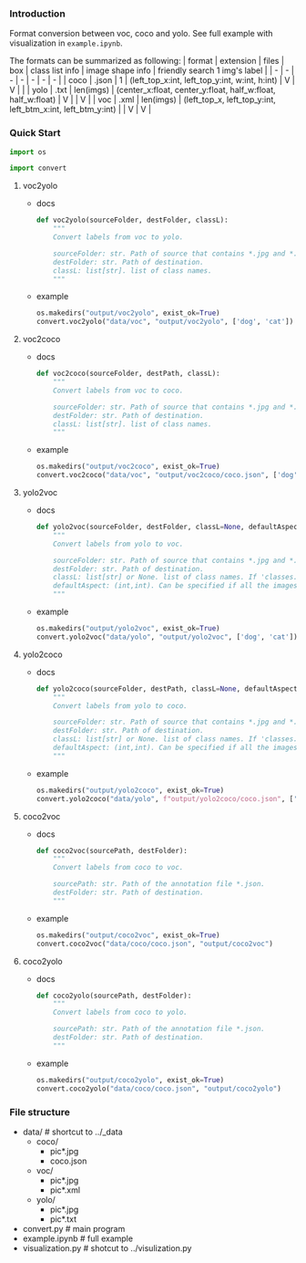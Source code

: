 ### Introduction
Format conversion between voc, coco and yolo.
See full example with visualization in `example.ipynb`.

The formats can be summarized as following:
| format | extension | files     | box | class list info | image shape info | friendly search 1 img's label |
| -      | -         | -         | -   | -               | -                | - |
| coco   | .json     | 1         | (left_top_x:int, left_top_y:int, w:int, h:int) | V | V | |
| yolo   | .txt      | len(imgs) | (center_x:float, center_y:float, half_w:float, half_w:float) | V | | V |
| voc    | .xml      | len(imgs) | (left_top_x, left_top_y:int, left_btm_x:int, left_btm_y:int) | | V | V |

### Quick Start
```python
import os

import convert
```

1. voc2yolo
    + docs
        ```python
        def voc2yolo(sourceFolder, destFolder, classL):
            """
            Convert labels from voc to yolo.

            sourceFolder: str. Path of source that contains *.jpg and *.xml.
            destFolder: str. Path of destination.
            classL: list[str]. list of class names.
            """
        ```
    + example
        ```python
        os.makedirs("output/voc2yolo", exist_ok=True)
        convert.voc2yolo("data/voc", "output/voc2yolo", ['dog', 'cat'])
        ```

2. voc2coco
    + docs
        ```python
        def voc2coco(sourceFolder, destPath, classL):
            """
            Convert labels from voc to coco.

            sourceFolder: str. Path of source that contains *.jpg and *.xml.
            destFolder: str. Path of destination.
            classL: list[str]. list of class names.
            """
        ```
    + example
        ```python
        os.makedirs("output/voc2coco", exist_ok=True)
        convert.voc2coco("data/voc", "output/voc2coco/coco.json", ['dog', 'cat'])
        ```

3. yolo2voc
    + docs
        ```python
        def yolo2voc(sourceFolder, destFolder, classL=None, defaultAspect=None):
            """
            Convert labels from yolo to voc.

            sourceFolder: str. Path of source that contains *.jpg and *.txt.
            destFolder: str. Path of destination.
            classL: list[str] or None. list of class names. If 'classes.txt' is in sourceFolder, this arg can be None.
            defaultAspect: (int,int). Can be specified if all the images have same shape, so the box can be compute without reading all images. 
            """
        ```
    + example
        ```python
        os.makedirs("output/yolo2voc", exist_ok=True)
        convert.yolo2voc("data/yolo", "output/yolo2voc", ['dog', 'cat'])
        ```

4. yolo2coco
    + docs
        ```python
        def yolo2coco(sourceFolder, destPath, classL=None, defaultAspect=None):
            """
            Convert labels from yolo to coco.

            sourceFolder: str. Path of source that contains *.jpg and *.txt.
            destFolder: str. Path of destination.
            classL: list[str] or None. list of class names. If 'classes.txt' is in sourceFolder, this arg can be None.
            defaultAspect: (int,int). Can be specified if all the images have same shape, so the box can be compute without reading all images. 
            """
        ```
    + example
        ```python
        os.makedirs("output/yolo2coco", exist_ok=True)
        convert.yolo2coco("data/yolo", f"output/yolo2coco/coco.json", ['dog','cat'])
        ```

5. coco2voc
    + docs
        ```python
        def coco2voc(sourcePath, destFolder):
            """
            Convert labels from coco to voc.

            sourcePath: str. Path of the annotation file *.json.
            destFolder: str. Path of destination.
            """
        ```
    + example
        ```python
        os.makedirs("output/coco2voc", exist_ok=True)
        convert.coco2voc("data/coco/coco.json", "output/coco2voc")
        ```

6. coco2yolo
    + docs
        ```python
        def coco2yolo(sourcePath, destFolder):
            """
            Convert labels from coco to yolo.

            sourcePath: str. Path of the annotation file *.json.
            destFolder: str. Path of destination.
            """
        ```
    + example
        ```python
        os.makedirs("output/coco2yolo", exist_ok=True)
        convert.coco2yolo("data/coco/coco.json", "output/coco2yolo")
        ```

### File structure
+ data/ # shortcut to ../_data
    + coco/
        + pic*.jpg
        + coco.json
    + voc/
        + pic*.jpg
        + pic*.xml
    + yolo/
        + pic*.jpg
        + pic*.txt
+ convert.py # main program
+ example.ipynb # full example
+ visualization.py # shotcut to ../visulization.py

